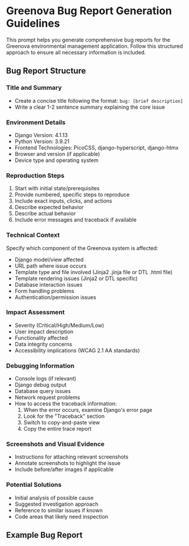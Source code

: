 # Greenova Bug Report Generation Guidelines

This prompt helps you generate comprehensive bug reports for the Greenova
environmental management application. Follow this structured approach to ensure
all necessary information is included.

## Bug Report Structure

### Title and Summary

- Create a concise title following the format: `bug: [brief description]`
- Write a clear 1-2 sentence summary explaining the core issue

### Environment Details

- Django Version: 4.1.13
- Python Version: 3.9.21
- Frontend Technologies: PicoCSS, django-hyperscript, django-htmx
- Browser and version (if applicable)
- Device type and operating system

### Reproduction Steps

1. Start with initial state/prerequisites
2. Provide numbered, specific steps to reproduce
3. Include exact inputs, clicks, and actions
4. Describe expected behavior
5. Describe actual behavior
6. Include error messages and traceback if available

### Technical Context

Specify which component of the Greenova system is affected:

- Django model/view affected
- URL path where issue occurs
- Template type and file involved (Jinja2 .jinja file or DTL .html file)
- Template rendering issues (Jinja2 or DTL specific)
- Database interaction issues
- Form handling problems
- Authentication/permission issues

### Impact Assessment

- Severity (Critical/High/Medium/Low)
- User impact description
- Functionality affected
- Data integrity concerns
- Accessibility implications (WCAG 2.1 AA standards)

### Debugging Information

- Console logs (if relevant)
- Django debug output
- Database query issues
- Network request problems
- How to access the traceback information:
  1. When the error occurs, examine Django's error page
  2. Look for the "Traceback" section
  3. Switch to copy-and-paste view
  4. Copy the entire trace report

### Screenshots and Visual Evidence

- Instructions for attaching relevant screenshots
- Annotate screenshots to highlight the issue
- Include before/after images if applicable

### Potential Solutions

- Initial analysis of possible cause
- Suggested investigation approach
- Reference to similar issues if known
- Code areas that likely need inspection

## Example Bug Report
